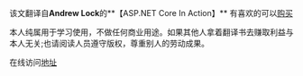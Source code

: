 该文翻译自**Andrew Lock**的**【ASP.NET Core In Action】**
有喜欢的可以[购买](https://www.manning.com/books/asp-net-core-in-action?a_aid=aspnetcore-in-action&a_bid=5b1b11eb)

本人纯属用于学习使用，不做任何商业用途。如果其他人拿着翻译书去赚取利益与本人无关;也请阅读人员遵守版权，尊重别人的劳动成果。

在线访问[地址](https://hueifeng.gitbook.io/-1/)
